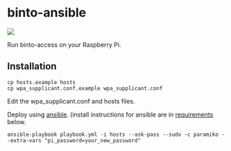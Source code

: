 # binto-ansible

![](https://raw2.github.com/riversideio/binto-api/master/binto.jpg)

Run binto-access on your Raspberry Pi.

## Installation

```
cp hosts.example hosts
cp wpa_supplicant.conf.example wpa_supplicant.conf
```

Edit the wpa_supplicant.conf and hosts files.

Deploy using [ansible](http://www.ansibleworks.com). (install instructions for ansible are in [requirements](#requirements) below.

```
ansible-playbook playbook.yml -i hosts --ask-pass --sudo -c paramiko --extra-vars "pi_password=your_new_password"
```
